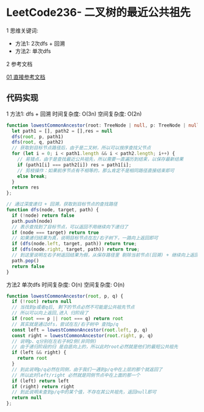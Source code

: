 # LeetCode236- 二叉树的最近公共祖先

1 思维关键词:
  - 方法1: 2次dfs + 回溯
  - 方法2: 单次dfs
  

2 参考文档

[01 直接参考文档](https://github.com/liuyubobobo/Play-Leetcode/tree/master/0001-0500/0236-Lowest-Common-Ancestor-of-a-Binary-Tree/cpp-0236)


## 代码实现

1 方法1: dfs + 回溯  时间复杂度: O(3n)  空间复杂度:  O(2n)

```ts
function lowestCommonAncestor(root: TreeNode | null, p: TreeNode | null, q: TreeNode | null): TreeNode | null {
  let path1 = [], path2 = [],res = null
  dfs(root, p, path1)
  dfs(root, q, path2)
  // 获取到目标节点路径后，由于是二叉树，所以可以按序查找父节点
  for (let i = 0; i < path1.length && i < path2.length; i++) {
    // 易错点，由于是查找最近公共祖先，所以需要一直遍历到结束，以保存最新结果
    if (path1[i] === path2[i]) res = path1[i];
    // 剪枝操作：如果前序节点有不相等的，那么肯定不是相同路径直接结束即可
    else break;
  }
  return res
};

// 通过深度递归 + 回溯，获取到目标节点的查找路径
function dfs(node, target, path) {
  if (!node) return false
  path.push(node)
  // 表示查找到了目标节点，可以返回不用继续向下递归了
  if (node === target) return true
  // 如果递归结果为真，说明目标节点在左/右子树下，一路向上返回即可
  if (dfs(node.left, target, path)) return true;
  if (dfs(node.right, target, path)) return true;
  // 到这里说明左右子树返回结果为假，从保存路径里 剔除当前节点(回溯) + 继续向上返回false即可
  path.pop()
  return false
}
```

方法2 单次dfs  时间复杂度: O(n)  空间复杂度:  O(n)

```ts
function lowestCommonAncestor(root, p, q) {
  if (!root) return null
  // 当找到p或者q后, 剩下的节点必然不可能是公共祖先节点
  // 所以可以向上返回,进入 归阶段了
  if (root === p || root === q) return root
  // 其实就是通过dfs，尝试在左/右子树中 查找p/q
  const left = lowestCommonAncestor(root.left, p, q)
  const right = lowestCommonAncestor(root.right, p, q)
  // 说明p、q分别在左右子树2侧(非同侧)
  // 由于递归阶段的归 是自底向上的，所以此时root必然就是他们的最短公共祖先
  if (left && right) {
    return root
  }
  // 到此说明p/q必然在同侧，由于我们一遇到p/q中在上层的那个就返回了
  // 所以此时left/right 必然就是同侧节点中在上面的那一个
  if (left) return left
  if (right) return right
  // 到此说明未查到p/q中的某个值，不存在其公共祖先，返回null即可
  return null
};
```